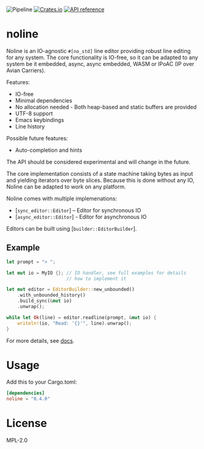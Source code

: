 ![Pipeline](https://github.com/rustne-kretser/noline/actions/workflows/rust.yml/badge.svg)
[![Crates.io](https://img.shields.io/crates/v/noline.svg)](https://crates.io/crates/noline)
[![API reference](https://docs.rs/noline/badge.svg)](https://docs.rs/noline/)

# noline

Noline is an IO-agnostic `#[no_std]` line editor providing robust
line editing for any system. The core functionality is IO-free, so
it can be adapted to any system be it embedded, async, async
embedded, WASM or IPoAC (IP over Avian Carriers).

Features:
- IO-free
- Minimal dependencies
- No allocation needed - Both heap-based and static buffers are provided
- UTF-8 support
- Emacs keybindings
- Line history

Possible future features:
- Auto-completion and hints

The API should be considered experimental and will change in the
future.

The core implementation consists of a state machine taking bytes as
input and yielding iterators over byte slices. Because this is
done without any IO, Noline can be adapted to work on any platform.

Noline comes with multiple implemenations:
- [`sync_editor::Editor`] – Editor for synchronous IO
- [`async_editor::Editor`] - Editor for asynchronous IO

Editors can be built using [`builder::EditorBuilder`].

## Example
```rust
let prompt = "> ";

let mut io = MyIO {}; // IO handler, see full examples for details
                      // how to implement it

let mut editor = EditorBuilder::new_unbounded()
    .with_unbounded_history()
    .build_sync(&mut io)
    .unwrap();

while let Ok(line) = editor.readline(prompt, &mut io) {
    writeln!(io, "Read: '{}'", line).unwrap();
}
```

For more details, see [docs](https://docs.rs/noline/).

# Usage

Add this to your Cargo.toml:

```toml
[dependencies]
noline = "0.4.0"
```

# License

MPL-2.0
